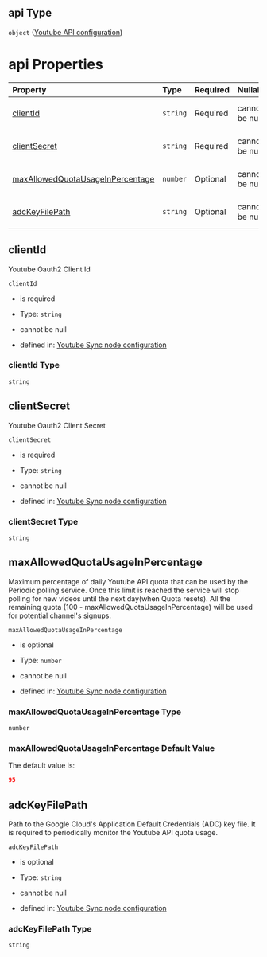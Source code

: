## api Type

`object` ([Youtube API configuration](definition-properties-youtube-related-configuration-properties-youtube-api-configuration.md))

# api Properties

| Property                                                              | Type     | Required | Nullable       | Defined by                                                                                                                                                                                                                                                                                                     |
| :-------------------------------------------------------------------- | :------- | :------- | :------------- | :------------------------------------------------------------------------------------------------------------------------------------------------------------------------------------------------------------------------------------------------------------------------------------------------------------- |
| [clientId](#clientid)                                                 | `string` | Required | cannot be null | [Youtube Sync node configuration](definition-properties-youtube-related-configuration-properties-youtube-api-configuration-properties-clientid.md "https://joystream.org/schemas/youtube-synch/config#/properties/youtube/properties/api/properties/clientId")                                                 |
| [clientSecret](#clientsecret)                                         | `string` | Required | cannot be null | [Youtube Sync node configuration](definition-properties-youtube-related-configuration-properties-youtube-api-configuration-properties-clientsecret.md "https://joystream.org/schemas/youtube-synch/config#/properties/youtube/properties/api/properties/clientSecret")                                         |
| [maxAllowedQuotaUsageInPercentage](#maxallowedquotausageinpercentage) | `number` | Optional | cannot be null | [Youtube Sync node configuration](definition-properties-youtube-related-configuration-properties-youtube-api-configuration-properties-maxallowedquotausageinpercentage.md "https://joystream.org/schemas/youtube-synch/config#/properties/youtube/properties/api/properties/maxAllowedQuotaUsageInPercentage") |
| [adcKeyFilePath](#adckeyfilepath)                                     | `string` | Optional | cannot be null | [Youtube Sync node configuration](definition-properties-youtube-related-configuration-properties-youtube-api-configuration-properties-adckeyfilepath.md "https://joystream.org/schemas/youtube-synch/config#/properties/youtube/properties/api/properties/adcKeyFilePath")                                     |

## clientId

Youtube Oauth2 Client Id

`clientId`

*   is required

*   Type: `string`

*   cannot be null

*   defined in: [Youtube Sync node configuration](definition-properties-youtube-related-configuration-properties-youtube-api-configuration-properties-clientid.md "https://joystream.org/schemas/youtube-synch/config#/properties/youtube/properties/api/properties/clientId")

### clientId Type

`string`

## clientSecret

Youtube Oauth2 Client Secret

`clientSecret`

*   is required

*   Type: `string`

*   cannot be null

*   defined in: [Youtube Sync node configuration](definition-properties-youtube-related-configuration-properties-youtube-api-configuration-properties-clientsecret.md "https://joystream.org/schemas/youtube-synch/config#/properties/youtube/properties/api/properties/clientSecret")

### clientSecret Type

`string`

## maxAllowedQuotaUsageInPercentage

Maximum percentage of daily Youtube API quota that can be used by the Periodic polling service. Once this limit is reached the service will stop polling for new videos until the next day(when Quota resets). All the remaining quota (100 - maxAllowedQuotaUsageInPercentage) will be used for potential channel's signups.

`maxAllowedQuotaUsageInPercentage`

*   is optional

*   Type: `number`

*   cannot be null

*   defined in: [Youtube Sync node configuration](definition-properties-youtube-related-configuration-properties-youtube-api-configuration-properties-maxallowedquotausageinpercentage.md "https://joystream.org/schemas/youtube-synch/config#/properties/youtube/properties/api/properties/maxAllowedQuotaUsageInPercentage")

### maxAllowedQuotaUsageInPercentage Type

`number`

### maxAllowedQuotaUsageInPercentage Default Value

The default value is:

```json
95
```

## adcKeyFilePath

Path to the Google Cloud's Application Default Credentials (ADC) key file. It is required to periodically monitor the Youtube API quota usage.

`adcKeyFilePath`

*   is optional

*   Type: `string`

*   cannot be null

*   defined in: [Youtube Sync node configuration](definition-properties-youtube-related-configuration-properties-youtube-api-configuration-properties-adckeyfilepath.md "https://joystream.org/schemas/youtube-synch/config#/properties/youtube/properties/api/properties/adcKeyFilePath")

### adcKeyFilePath Type

`string`
